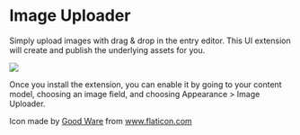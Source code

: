 
# Image Uploader

Simply upload images with drag & drop in the entry editor. This UI extension will create and publish the underlying assets for you.

![](https://raw.githubusercontent.com/contentful/extensions/master/samples/image-uploader/gifcast.gif)

Once you install the extension, you can enable it by going to your content model, choosing an image field, and choosing Appearance > Image Uploader.

Icon made by [Good Ware](https://www.flaticon.com/authors/good-ware) from www.flaticon.com
